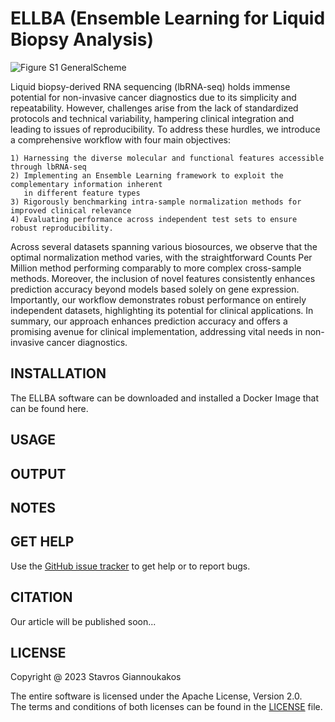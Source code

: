 # ELLBA (Ensemble Learning for Liquid Biopsy Analysis)

![Figure S1 GeneralScheme](https://github.com/sgiannouk/ellba/assets/22454788/7be1d871-5a02-43ca-a7b1-091b3c1e53e4)

Liquid biopsy-derived RNA sequencing (lbRNA-seq) holds immense potential for non-invasive cancer diagnostics due to its simplicity and repeatability. However, challenges arise from the lack of standardized protocols and technical variability, hampering clinical integration and leading to issues of reproducibility. To address these hurdles, we introduce a comprehensive workflow with four main objectives: 
    
    1) Harnessing the diverse molecular and functional features accessible through lbRNA-seq
    2) Implementing an Ensemble Learning framework to exploit the complementary information inherent 
       in different feature types
    3) Rigorously benchmarking intra-sample normalization methods for improved clinical relevance
    4) Evaluating performance across independent test sets to ensure robust reproducibility. 
    
Across several datasets spanning various biosources, we observe that the optimal normalization method varies, with the straightforward Counts Per Million method performing comparably to more complex cross-sample methods. Moreover, the inclusion of novel features consistently enhances prediction accuracy beyond models based solely on gene expression. Importantly, our workflow demonstrates robust performance on entirely independent datasets, highlighting its potential for clinical applications. In summary, our approach enhances prediction accuracy and offers a promising avenue for clinical implementation, addressing vital needs in non-invasive cancer diagnostics.


INSTALLATION
------
The ELLBA software can be downloaded and installed a Docker Image that can be found here.

USAGE
------

OUTPUT
------


NOTES
------

GET HELP
------
Use the [GitHub issue tracker](https://github.com/sgiannouk/ellba/issues) to get help or to report bugs.

CITATION
------
Our article will be published soon...

LICENSE
------
Copyright @ 2023 Stavros Giannoukakos

The entire software is licensed under the Apache License, Version 2.0. <br>
The terms and conditions of both licenses can be found in the [LICENSE](https://github.com/sgiannouk/ellba/blob/main/LICENSE) file.


